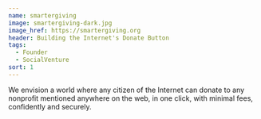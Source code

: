 ```yaml
---
name: smartergiving
image: smartergiving-dark.jpg
image_href: https://smartergiving.org
header: Building the Internet's Donate Button
tags:
  - Founder
  - SocialVenture
sort: 1
---
```

We envision a world where any citizen of the Internet can donate to any nonprofit mentioned anywhere on the web, in one click, with minimal fees, confidently and securely.
